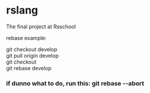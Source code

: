 # rslang
The final project at Rsschool

rebase example:

git checkout develop  
git pull origin develop  
git checkout <your-branch>  
git rebase develop  
### if dunno what to do, run this: git rebase --abort

